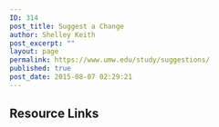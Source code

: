 ```yaml
---
ID: 314
post_title: Suggest a Change
author: Shelley Keith
post_excerpt: ""
layout: page
permalink: https://www.umw.edu/study/suggestions/
published: true
post_date: 2015-08-07 02:29:21
---
```


<!-- Types Custom Fields: -->

<!-- resource-links -->
<h2>Resource Links</h2>
<!-- End resource-links -->

<!-- End Types Custom Fields -->